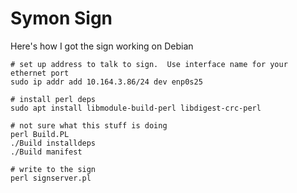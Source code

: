 # Symon Sign

Here's how I got the sign working on Debian

    # set up address to talk to sign.  Use interface name for your ethernet port
    sudo ip addr add 10.164.3.86/24 dev enp0s25

    # install perl deps
    sudo apt install libmodule-build-perl libdigest-crc-perl

    # not sure what this stuff is doing
    perl Build.PL
    ./Build installdeps
    ./Build manifest
    
    # write to the sign
    perl signserver.pl
